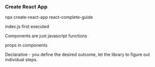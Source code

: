 ### Create React App

npx create-react-app react-complete-guide

index.js first executed

Components are just javascript functions

props in components

Declarative - you define the desired outcome, let the library to figure out individual steps.
